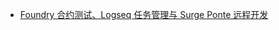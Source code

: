 - [Foundry 合约测试、Logseq 任务管理与 Surge Ponte 远程开发](https://www.pseudoyu.com/zh/2023/04/30/weekly_review_20230430/)